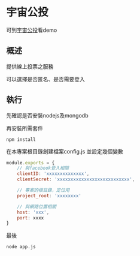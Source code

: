 # 宇宙公投

可到[宇宙公投](voting.csie.org)看demo

## 概述

提供線上投票之服務

可以選擇是否匿名、是否需要登入

## 執行

先確認是否安裝nodejs及mongodb

再安裝所需套件

```
npm install
```

在本專案根目錄創建檔案config.js
並設定幾個變數

``` javascript
module.exports = {
	// 與facebook登入相關
	clientID: 'xxxxxxxxxxxxxx',
	clientSecret: 'xxxxxxxxxxxxxxxxxxxxxxxxxxx',

	// 專案的根目錄，定位用
	project_root: 'xxxxxxxx'

	// 與網路位置相關
	host: 'xxx',
	port: xxxx
}
```

最後
```
node app.js
```
